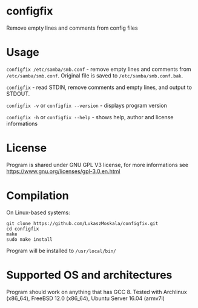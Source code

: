 # configfix
Remove empty lines and comments from config files
# Usage
`configfix /etc/samba/smb.conf` - remove empty lines and comments from `/etc/samba/smb.conf`. Original file is saved to `/etc/samba/smb.conf.bak`.

`configfix` - read STDIN, remove comments and empty lines, and output to STDOUT.

`configfix -v` or `configfix --version` - displays program version

`configfix -h` or `configfix --help` - shows help, author and license informations
# License
Program is shared under GNU GPL V3 license, for more informations see https://www.gnu.org/licenses/gpl-3.0.en.html
# Compilation
On Linux-based systems:
```
git clone https://github.com/LukaszMoskala/configfix.git
cd configfix
make
sudo make install
```
Program will be installed to `/usr/local/bin/`
# Supported OS and architectures
Program should work on anything that has GCC 8. Tested with Archlinux (x86_64), FreeBSD 12.0 (x86_64), Ubuntu Server 16.04 (armv7l)

